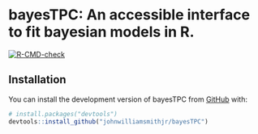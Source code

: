 
<!-- README.md is generated from README.Rmd. Please edit that file -->

# bayesTPC: An accessible interface to fit bayesian models in R.

<!-- badges: start -->

[![R-CMD-check](https://github.com/johnwilliamsmithjr/bayesTPC/actions/workflows/R-CMD-check.yaml/badge.svg)](https://github.com/johnwilliamsmithjr/bayesTPC/actions/workflows/R-CMD-check.yaml)
<!-- [![Codecov test coverage](https://codecov.io/gh/johnwilliamsmithjr/bayesTPC/branch/master/graph/badge.svg)](https://app.codecov.io/gh/johnwilliamsmithjr/bayesTPC?branch=master) -->
<!-- badges: end -->

## Installation

You can install the development version of bayesTPC from
[GitHub](https://github.com/) with:

``` r
# install.packages("devtools")
devtools::install_github("johnwilliamsmithjr/bayesTPC")
```
